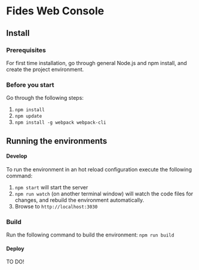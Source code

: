 # Fides Web Console

## Install

### Prerequisites
For first time installation, go through general Node.js and npm install, and create the project environment.

### Before you start 
Go through the following steps:
1. `npm install`
1. `npm update`
1. `npm install -g webpack webpack-cli`

## Running the environments

#### Develop
To run the environment in an hot reload configuration execute the following command:
1. `npm start` will start the server
2. `npm run watch` (on another terminal window) will watch the code files for changes, and rebuild the environment 
automatically. 
3. Browse to `http://localhost:3030`

### Build
Run the following command to build the environment: 
`npm run build`

#### Deploy
TO DO!
